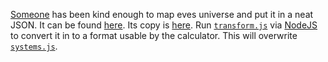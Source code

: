 [Someone](https://github.com/mickdekkers) has been kind enough to map eves universe and put it in a neat JSON.
It can be found [here](https://github.com/mickdekkers/eve-map-json). Its copy is [here](https://github.com/eve-disciples-of-progress/logistics-calculator/blob/master/rawData.js).
Run [`transform.js`](https://github.com/eve-disciples-of-progress/logistics-calculator/blob/master/transform.js) via [NodeJS](https://nodejs.org/) to convert it in to a format usable by the calculator.
This will overwrite [`systems.js`](https://github.com/eve-disciples-of-progress/logistics-calculator/blob/master/systems.js).
